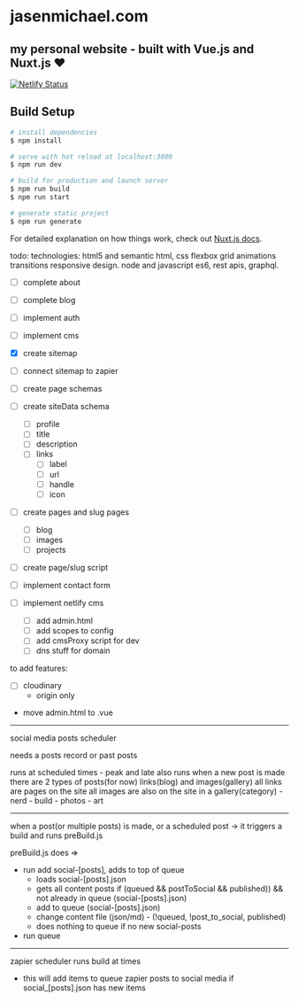 # jasenmichael.com

## my personal website - built with Vue.js and Nuxt.js ❤️

[![Netlify Status](https://api.netlify.com/api/v1/badges/31e20aa5-ce4b-4564-86c9-edbe6617256e/deploy-status)](https://app.netlify.com/sites/jasenmichael/deploys)

## Build Setup

```bash
# install dependencies
$ npm install

# serve with hot reload at localhost:3000
$ npm run dev

# build for production and launch server
$ npm run build
$ npm run start

# generate static project
$ npm run generate
```

For detailed explanation on how things work, check out [Nuxt.js docs](https://nuxtjs.org).

todo:
technologies:
html5 and semantic html, css flexbox grid animations transitions responsive design. node and javascript es6, rest apis, graphql.

- [ ] complete about
- [ ] complete blog
- [ ] implement auth
- [ ] implement cms
- [x] create sitemap
- [ ] connect sitemap to zapier

- [ ] create page schemas
- [ ] create siteData schema
  - [ ] profile
  - [ ] title
  - [ ] description
  - [ ] links
    - [ ] label
    - [ ] url
    - [ ] handle
    - [ ] icon
- [ ] create pages and slug pages
  - [ ] blog
  - [ ] images
  - [ ] projects
- [ ] create page/slug script
- [ ] implement contact form
- [ ] implement netlify cms
  - [ ] add admin.html
  - [ ] add scopes to config
  - [ ] add cmsProxy script for dev
  - [ ] dns stuff for domain

to add features:

- [ ] cloudinary
  - origin only
- move admin.html to .vue

---

social media posts scheduler

needs a posts record or past posts

runs at scheduled times - peak and late
also runs when a new post is made
there are 2 types of posts(for now) links(blog) and images(gallery)
all links are pages on the site
all images are also on the site in a gallery(category) - nerd - build - photos - art

---

when a post(or multiple posts) is made, or a scheduled post -> it triggers a build and runs preBuild.js

preBuild.js does =>

- run add social-[posts], adds to top of queue
  - loads social-[posts].json
  - gets all content posts if (queued && postToSocial && published)) && not already in queue (social-[posts].json)
  - add to queue (social-[posts].json)
  - change content file (json/md) - (!queued, !post_to_social, published)
  - does nothing to queue if no new social-posts
- run queue

---

zapier scheduler runs build at times

- this will add items to queue
  zapier posts to social media if social\_[posts].json has new items
